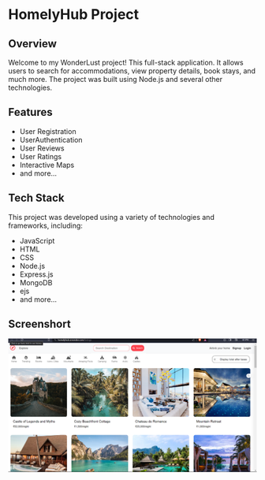 # HomelyHub Project

## Overview

Welcome to my WonderLust project! This full-stack application. It allows users to search for accommodations, view property details, book stays, and much more. The project was built using Node.js and several other technologies.

## Features

- User Registration
- UserAuthentication
- User Reviews
- User Ratings
- Interactive Maps
- and more...

## Tech Stack

This project was developed using a variety of technologies and frameworks, including:

- JavaScript
- HTML
- CSS
- Node.js
- Express.js
- MongoDB
- ejs
- and more...

## Screenshort

 ![homelyhub-Screenshort](public/homelyhub-Screenshort.png)
